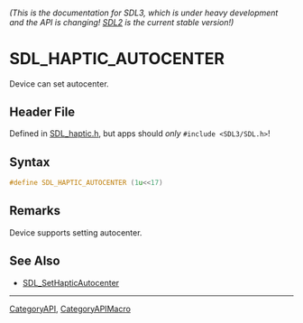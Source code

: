 ###### (This is the documentation for SDL3, which is under heavy development and the API is changing! [SDL2](https://wiki.libsdl.org/SDL2/) is the current stable version!)
# SDL_HAPTIC_AUTOCENTER

Device can set autocenter.

## Header File

Defined in [SDL_haptic.h](https://github.com/libsdl-org/SDL/blob/main/include/SDL3/SDL_haptic.h), but apps should _only_ `#include <SDL3/SDL.h>`!

## Syntax

```c
#define SDL_HAPTIC_AUTOCENTER (1u<<17)
```

## Remarks

Device supports setting autocenter.

## See Also

* [SDL_SetHapticAutocenter](SDL_SetHapticAutocenter)

----
[CategoryAPI](CategoryAPI), [CategoryAPIMacro](CategoryAPIMacro)


